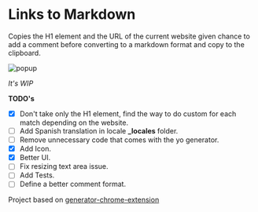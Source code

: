 # Links to Markdown 

Copies the H1 element and the URL of the current website given chance to add a comment before converting to a markdown format and copy to the clipboard.

![popup](http://i.imgur.com/6pffSPz.png)

_It's WIP_

**TODO's**
- [x] Don't take only the H1 element, find the way to do custom for each match depending on the website.
- [ ] Add Spanish translation in locale **_locales** folder.
- [ ] Remove unnecessary code that comes with the yo generator.
- [x] Add Icon.
- [x] Better UI.
- [ ] Fix resizing text area issue.
- [ ] Add Tests.
- [ ] Define a better comment format.

Project based on [generator-chrome-extension](https://github.com/yeoman/generator-chrome-extension)